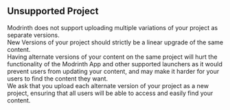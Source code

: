 ## Unsupported Project  
Modrinth does not support uploading multiple variations of your project as separate versions.  
New Versions of your project should strictly be a linear upgrade of the same content.  
Having alternate versions of your content on the same project will hurt the functionality of the Modrinth App and other supported launchers as it would prevent users from updating your content, and may make it harder for your users to find the content they want.  
We ask that you upload each alternate version of your project as a new project, ensuring that all users will be able to access and easily find your content.  
  
